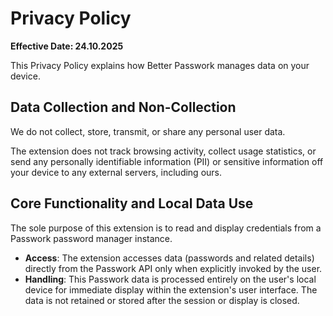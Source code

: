 # Privacy Policy

**Effective Date: 24.10.2025**

This Privacy Policy explains how Better Passwork manages data on your device.

## Data Collection and Non-Collection

We do not collect, store, transmit, or share any personal user data.

The extension does not track browsing activity, collect usage statistics, or send any personally identifiable information (PII) or sensitive information off your device to any external servers, including ours.

## Core Functionality and Local Data Use

The sole purpose of this extension is to read and display credentials from a Passwork password manager instance.

- **Access**: The extension accesses data (passwords and related details) directly from the Passwork API only when explicitly invoked by the user.
- **Handling**: This Passwork data is processed entirely on the user's local device for immediate display within the extension's user interface. The data is not retained or stored after the session or display is closed.